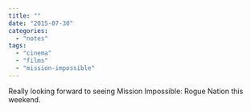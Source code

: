 ```yaml
---
title: ""
date: "2015-07-30"
categories: 
  - "notes"
tags: 
  - "cinema"
  - "films"
  - "mission-impossible"
---
```


Really looking forward to seeing Mission Impossible: Rogue Nation this weekend.
